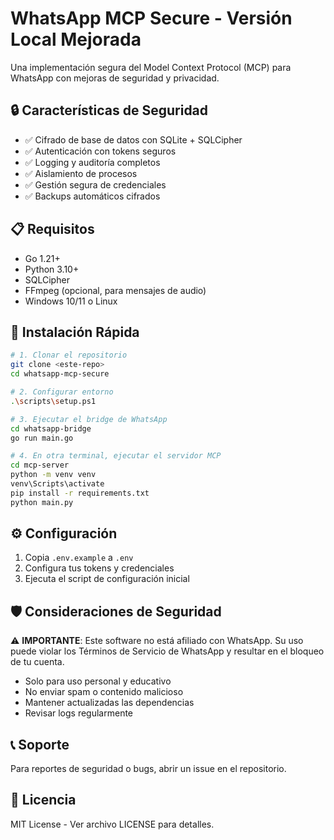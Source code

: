# WhatsApp MCP Secure - Versión Local Mejorada

Una implementación segura del Model Context Protocol (MCP) para WhatsApp con mejoras de seguridad y privacidad.

## 🔒 Características de Seguridad

- ✅ Cifrado de base de datos con SQLite + SQLCipher
- ✅ Autenticación con tokens seguros
- ✅ Logging y auditoría completos
- ✅ Aislamiento de procesos
- ✅ Gestión segura de credenciales
- ✅ Backups automáticos cifrados

## 📋 Requisitos

- Go 1.21+
- Python 3.10+
- SQLCipher
- FFmpeg (opcional, para mensajes de audio)
- Windows 10/11 o Linux

## 🚀 Instalación Rápida

```bash
# 1. Clonar el repositorio
git clone <este-repo>
cd whatsapp-mcp-secure

# 2. Configurar entorno
.\scripts\setup.ps1

# 3. Ejecutar el bridge de WhatsApp
cd whatsapp-bridge
go run main.go

# 4. En otra terminal, ejecutar el servidor MCP
cd mcp-server
python -m venv venv
venv\Scripts\activate
pip install -r requirements.txt
python main.py
```

## ⚙️ Configuración

1. Copia `.env.example` a `.env`
2. Configura tus tokens y credenciales
3. Ejecuta el script de configuración inicial

## 🛡️ Consideraciones de Seguridad

⚠️ **IMPORTANTE**: Este software no está afiliado con WhatsApp. Su uso puede violar los Términos de Servicio de WhatsApp y resultar en el bloqueo de tu cuenta.

- Solo para uso personal y educativo
- No enviar spam o contenido malicioso
- Mantener actualizadas las dependencias
- Revisar logs regularmente

## 📞 Soporte

Para reportes de seguridad o bugs, abrir un issue en el repositorio.

## 📄 Licencia

MIT License - Ver archivo LICENSE para detalles.
